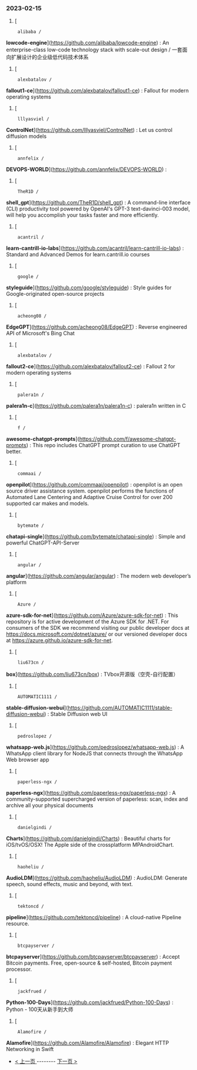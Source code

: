 ### 2023-02-15 
1. [
    

        alibaba /
**lowcode-engine**](https://github.com/alibaba/lowcode-engine) : An enterprise-class low-code technology stack with scale-out design / 一套面向扩展设计的企业级低代码技术体系
1. [
    

        alexbatalov /
**fallout1-ce**](https://github.com/alexbatalov/fallout1-ce) : Fallout for modern operating systems
1. [
    

        lllyasviel /
**ControlNet**](https://github.com/lllyasviel/ControlNet) : Let us control diffusion models
1. [
    

        annfelix /
**DEVOPS-WORLD**](https://github.com/annfelix/DEVOPS-WORLD) : 
1. [
    

        TheR1D /
**shell_gpt**](https://github.com/TheR1D/shell_gpt) : A command-line interface (CLI) productivity tool powered by OpenAI's GPT-3 text-davinci-003 model, will help you accomplish your tasks faster and more efficiently.
1. [
    

        acantril /
**learn-cantrill-io-labs**](https://github.com/acantril/learn-cantrill-io-labs) : Standard and Advanced Demos for learn.cantrill.io courses
1. [
    

        google /
**styleguide**](https://github.com/google/styleguide) : Style guides for Google-originated open-source projects
1. [
    

        acheong08 /
**EdgeGPT**](https://github.com/acheong08/EdgeGPT) : Reverse engineered API of Microsoft's Bing Chat
1. [
    

        alexbatalov /
**fallout2-ce**](https://github.com/alexbatalov/fallout2-ce) : Fallout 2 for modern operating systems
1. [
    

        palera1n /
**palera1n-c**](https://github.com/palera1n/palera1n-c) : palera1n written in C
1. [
    

        f /
**awesome-chatgpt-prompts**](https://github.com/f/awesome-chatgpt-prompts) : This repo includes ChatGPT prompt curation to use ChatGPT better.
1. [
    

        commaai /
**openpilot**](https://github.com/commaai/openpilot) : openpilot is an open source driver assistance system. openpilot performs the functions of Automated Lane Centering and Adaptive Cruise Control for over 200 supported car makes and models.
1. [
    

        bytemate /
**chatapi-single**](https://github.com/bytemate/chatapi-single) : Simple and powerful ChatGPT-API-Server
1. [
    

        angular /
**angular**](https://github.com/angular/angular) : The modern web developer’s platform
1. [
    

        Azure /
**azure-sdk-for-net**](https://github.com/Azure/azure-sdk-for-net) : This repository is for active development of the Azure SDK for .NET. For consumers of the SDK we recommend visiting our public developer docs at https://docs.microsoft.com/dotnet/azure/ or our versioned developer docs at https://azure.github.io/azure-sdk-for-net.
1. [
    

        liu673cn /
**box**](https://github.com/liu673cn/box) : TVbox开源版（空壳-自行配置）
1. [
    

        AUTOMATIC1111 /
**stable-diffusion-webui**](https://github.com/AUTOMATIC1111/stable-diffusion-webui) : Stable Diffusion web UI
1. [
    

        pedroslopez /
**whatsapp-web.js**](https://github.com/pedroslopez/whatsapp-web.js) : A WhatsApp client library for NodeJS that connects through the WhatsApp Web browser app
1. [
    

        paperless-ngx /
**paperless-ngx**](https://github.com/paperless-ngx/paperless-ngx) : A community-supported supercharged version of paperless: scan, index and archive all your physical documents
1. [
    

        danielgindi /
**Charts**](https://github.com/danielgindi/Charts) : Beautiful charts for iOS/tvOS/OSX! The Apple side of the crossplatform MPAndroidChart.
1. [
    

        haoheliu /
**AudioLDM**](https://github.com/haoheliu/AudioLDM) : AudioLDM: Generate speech, sound effects, music and beyond, with text.
1. [
    

        tektoncd /
**pipeline**](https://github.com/tektoncd/pipeline) : A cloud-native Pipeline resource.
1. [
    

        btcpayserver /
**btcpayserver**](https://github.com/btcpayserver/btcpayserver) : Accept Bitcoin payments. Free, open-source & self-hosted, Bitcoin payment processor.
1. [
    

        jackfrued /
**Python-100-Days**](https://github.com/jackfrued/Python-100-Days) : Python - 100天从新手到大师
1. [
    

        Alamofire /
**Alamofire**](https://github.com/Alamofire/Alamofire) : Elegant HTTP Networking in Swift 

- [ < 上一页 ](https://github.com/able8/github-trending-daily-record/blob/master/2023-02-14.md) -------- [ 下一页 > ](https://github.com/able8/github-trending-daily-record/blob/master/2023-02-16.md)